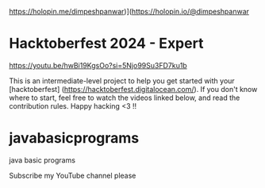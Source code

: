 
https://holopin.me/dimpeshpanwar)](https://holopin.io/@dimpeshpanwar



# Hacktoberfest 2024 - Expert

https://youtu.be/hwBi19KgsOo?si=5Njo99Su3FD7ku1b

This is an intermediate-level project to help you get started with your
[hacktoberfest] (https://hacktoberfest.digitalocean.com/). If you don't
know where to start, feel free to watch the videos linked below, and
read the contribution rules. Happy hacking <3 !!
# javabasicprograms
java basic programs

Subscribe my YouTube channel please

